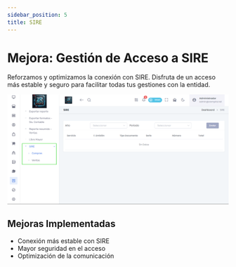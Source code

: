 ```yaml
---
sidebar_position: 5
title: SIRE
---
```


# Mejora: Gestión de Acceso a SIRE

Reforzamos y optimizamos la conexión con SIRE. Disfruta de un acceso más estable y seguro para facilitar todas tus gestiones con la entidad.

![alt text](img/sire.png)

## Mejoras Implementadas

- Conexión más estable con SIRE
- Mayor seguridad en el acceso
- Optimización de la comunicación

